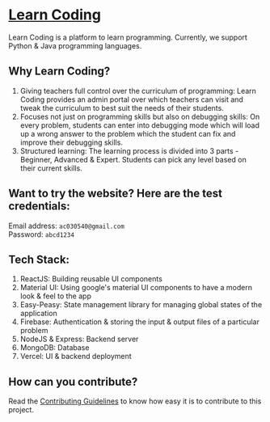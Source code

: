 # [Learn Coding](https://learn-coding-mocha.vercel.app/signin)

Learn Coding is a platform to learn programming. Currently, we support Python & Java programming languages.

## Why Learn Coding?

1. Giving teachers full control over the curriculum of programming: Learn Coding provides an admin portal over which teachers can visit and tweak the curriculum to best suit the needs of their students.
2. Focuses not just on programming skills but also on debugging skills: On every problem, students can enter into debugging mode which will load up a wrong answer to the problem which the student can fix and improve their debugging skills.
3. Structured learning: The learning process is divided into 3 parts - Beginner, Advanced & Expert. Students can pick any level based on their current skills.

## Want to try the website? Here are the test credentials:

Email address: `ac030540@gmail.com`  
Password: `abcd1234`

## Tech Stack:

1. ReactJS: Building reusable UI components
2. Material UI: Using google's material UI components to have a modern look & feel to the app
3. Easy-Peasy: State management library for managing global states of the application
4. Firebase: Authentication & storing the input & output files of a particular problem
5. NodeJS & Express: Backend server
6. MongoDB: Database
7. Vercel: UI & backend deployment

## How can you contribute?

Read the [Contributing Guidelines](https://github.com/ac030540/learn-coding/blob/main/CONTRIBUTING.md) to know how easy it is to contribute to this project.
